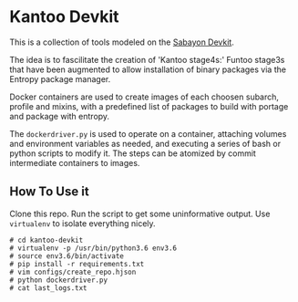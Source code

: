 # Kantoo Devkit #

This is a collection of tools modeled on the [Sabayon Devkit](https://github.com/Sabayon/devkit).

The idea is to fascilitate the creation of 'Kantoo stage4s:' Funtoo stage3s that have been augmented to allow
installation of binary packages via the Entropy package manager.

Docker containers are used to create images of each choosen subarch, profile and mixins, with a predefined list of 
packages to build with portage and package with entropy.

The `dockerdriver.py` is used to operate on a container, attaching volumes and environment variables as needed, and 
executing a series of bash or python scripts to modify it. The steps can be atomized by commit intermediate containers 
to images.

## How To Use it ##

Clone this repo. Run the script to get some uninformative output. Use `virtualenv` to isolate everything nicely. 

```commandline
# cd kantoo-devkit
# virtualenv -p /usr/bin/python3.6 env3.6
# source env3.6/bin/activate
# pip install -r requirements.txt
# vim configs/create_repo.hjson
# python dockerdriver.py
# cat last_logs.txt
```


